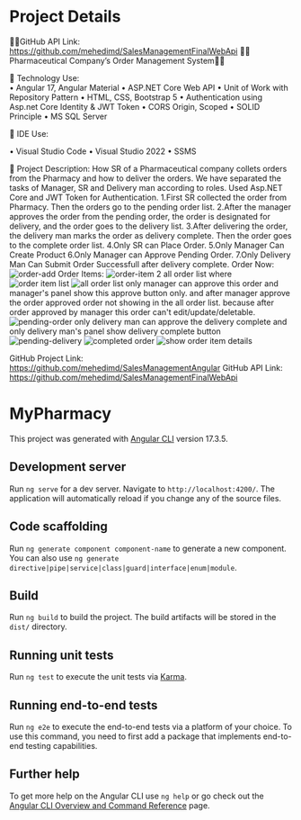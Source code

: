 # Project Details
🔷🔶GitHub API Link: https://github.com/mehedimd/SalesManagementFinalWebApi
🔴🔴	Pharmaceutical Company’s Order Management System🔴🔴

  🛑 Technology Use:  
  •	Angular 17, Angular Material
  •	ASP.NET Core Web API
  •	Unit of Work with Repository Pattern
  •	HTML, CSS, Bootstrap 5
  •	Authentication using Asp.net Core Identity & JWT Token
  •	CORS Origin, Scoped
  •	SOLID Principle
  •	MS SQL Server
   
  
  🛑 IDE Use: 
   
  •	Visual Studio Code
  •	Visual Studio 2022
  •	SSMS 
   
  🛑 Project Description:
  How SR of a Pharmaceutical company collets orders from the Pharmacy and how to deliver the orders. We have separated the tasks of Manager, SR and Delivery man according to roles. Used    Asp.NET Core and JWT Token for Authentication.
    1.First SR collected the order from Pharmacy. Then the orders go to the pending order list.
    2.After the manager approves the order from the pending order, the order is designated for delivery, and the order goes to the delivery list.
    3.After delivering the order, the delivery man marks the order as delivery complete. Then the order goes to the complete order list.
    4.Only SR can Place Order.
    5.Only Manager Can Create Product
    6.Only Manager can Approve Pending Order.
    7.Only Delivery Man Can Submit Order Successfull after delivery complete.
Order Now:
![order-add](https://github.com/mehedimd/SalesManagementAngular/assets/77402616/dd4a535b-7eca-4e3d-a14d-9ab947f0585d)
Order Items:
![order-item 2](https://github.com/mehedimd/SalesManagementAngular/assets/77402616/fb899e18-9565-486c-8714-7ca981bbcf3a)
all order list where
![order item list](https://github.com/mehedimd/SalesManagementAngular/assets/77402616/fcba7ef4-2ead-4141-a4a8-2cd0639d8726)
![all order list](https://github.com/mehedimd/SalesManagementAngular/assets/77402616/3730397b-c023-4866-b272-f071663aa163)
only manager can approve this order and manager's panel show this approve button only. and after manager approve the order approved order not showing in the all order list. because after order approved by manager this order can't edit/update/deletable.
![pending-order](https://github.com/mehedimd/SalesManagementAngular/assets/77402616/cd7b225e-4f50-4090-8ad0-f08572b5ca9d)
only delivery man can approve the delivery complete  and only delivery man's panel show delivery complete button
![pending-delivery](https://github.com/mehedimd/SalesManagementAngular/assets/77402616/9ca9a12a-3f85-4a33-ae39-2a1a0fd0f673)
![completed order](https://github.com/mehedimd/SalesManagementAngular/assets/77402616/6481f01c-a71b-4d6f-be51-d1c520f28e01)
![show order item details](https://github.com/mehedimd/SalesManagementAngular/assets/77402616/fa1e0595-253e-4d18-b39b-35363b01f86e)



  GitHub Project Link: https://github.com/mehedimd/SalesManagementAngular
  GitHub API Link: https://github.com/mehedimd/SalesManagementFinalWebApi

# MyPharmacy

This project was generated with [Angular CLI](https://github.com/angular/angular-cli) version 17.3.5.

## Development server

Run `ng serve` for a dev server. Navigate to `http://localhost:4200/`. The application will automatically reload if you change any of the source files.

## Code scaffolding
Run `ng generate component component-name` to generate a new component. You can also use `ng generate directive|pipe|service|class|guard|interface|enum|module`.

## Build

Run `ng build` to build the project. The build artifacts will be stored in the `dist/` directory.

## Running unit tests

Run `ng test` to execute the unit tests via [Karma](https://karma-runner.github.io).


## Running end-to-end tests

Run `ng e2e` to execute the end-to-end tests via a platform of your choice. To use this command, you need to first add a package that implements end-to-end testing capabilities.

## Further help

To get more help on the Angular CLI use `ng help` or go check out the [Angular CLI Overview and Command Reference](https://angular.io/cli) page.
